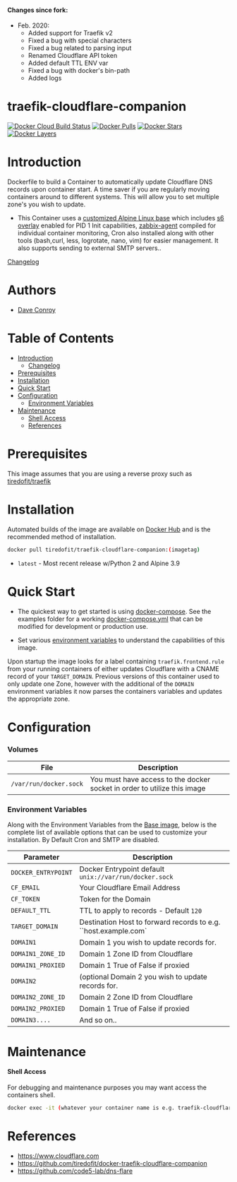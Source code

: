 #### Changes since fork:

- Feb. 2020:
  - Added support for Traefik v2
  - Fixed a bug with special characters
  - Fixed a bug related to parsing input
  - Renamed Cloudflare API token
  - Added default TTL ENV var
  - Fixed a bug with docker's bin-path
  - Added logs

# traefik-cloudflare-companion

[![Docker Cloud Build Status](https://img.shields.io/docker/cloud/build/tiredofit/traefik-cloudflare-companion)](https://hub.docker.com/r/tiredofit/traefik-cloudflare-companion)
[![Docker Pulls](https://img.shields.io/docker/pulls/tiredofit/traefik-cloudflare-companion.svg)](https://hub.docker.com/r/tiredofit/traefik-cloudflare-companion)
[![Docker Stars](https://img.shields.io/docker/stars/tiredofit/traefik-cloudflare-companion.svg)](https://hub.docker.com/r/tiredofit/traefik-cloudflare-companion)
[![Docker Layers](https://images.microbadger.com/badges/image/tiredofit/traefik-cloudflare-companion.svg)](https://microbadger.com/images/tiredofit/traefik-cloudflare-companion)

# Introduction

Dockerfile to build a Container to automatically update Cloudflare DNS records upon container start. A time saver if you are regularly moving containers around to different systems. This will allow you to set multiple zone's you wish to update.

* This Container uses a [customized Alpine Linux base](https://hub.docker.com/r/tiredofit/alpine) which includes [s6 overlay](https://github.com/just-containers/s6-overlay) enabled for PID 1 Init capabilities, [zabbix-agent](https://zabbix.org) compiled for individual container monitoring, Cron also installed along with other tools (bash,curl, less, logrotate, nano, vim) for easier management. It also supports sending to external SMTP servers..


[Changelog](CHANGELOG.md)

# Authors

- [Dave Conroy](http://github/tiredofit/)

# Table of Contents

- [Introduction](#introduction)
    - [Changelog](CHANGELOG.md)
- [Prerequisites](#prerequisites)
- [Installation](#installation)
- [Quick Start](#quick-start)
- [Configuration](#configuration)
    - [Environment Variables](#environmentvariables)   
- [Maintenance](#maintenance)
    - [Shell Access](#shell-access)
   - [References](#references)

# Prerequisites

This image assumes that you are using a reverse proxy such as [tiredofit/traefik](https://github.com/tiredofit/docker-traefik)

# Installation

Automated builds of the image are available on [Docker Hub](https://hub.docker.com/r/tiredofit/traefik-cloudflare-companion) and is the recommended method of installation.


```bash
docker pull tiredofit/traefik-cloudflare-companion:(imagetag)
```
* `latest` - Most recent release w/Python 2 and Alpine 3.9

# Quick Start

* The quickest way to get started is using [docker-compose](https://docs.docker.com/compose/). See the examples folder for a working [docker-compose.yml](examples/docker-compose.yml) that can be modified for development or production use.

* Set various [environment variables](#environment-variables) to understand the capabilities of this image.

Upon startup the image looks for a label containing `traefik.frontend.rule` from your running containers of either updates Cloudflare with a CNAME record of your `TARGET_DOMAIN`. Previous versions of this container used to only update one Zone, however with the additional of the `DOMAIN` environment variables it now parses the containers variables and updates the appropriate zone.

# Configuration
### Volumes
| File | Description |
|-----------|-------------|
| `/var/run/docker.sock` | You must have access to the docker socket in order to utilize this image |

### Environment Variables

Along with the Environment Variables from the [Base image](https://hub.docker.com/r/tiredofit/alpine), below is the complete list of available options that can be used to customize your installation. By Default Cron and SMTP are disabled.

| Parameter | Description |
|-----------|-------------|
| `DOCKER_ENTRYPOINT` | Docker Entrypoint default `unix://var/run/docker.sock` |
| `CF_EMAIL` | Your Cloudflare Email Address |
| `CF_TOKEN` | Token for the Domain |
| `DEFAULT_TTL` | TTL to apply to records - Default `120` |
| `TARGET_DOMAIN` | Destination Host to forward records to e.g. ``host.example.com` |
| `DOMAIN1`   | Domain 1 you wish to update records for. |
| `DOMAIN1_ZONE_ID`   | Domain 1 Zone ID from Cloudflare |
| `DOMAIN1_PROXIED`   | Domain 1 True of False if proxied |
| `DOMAIN2`   | (optional Domain 2 you wish to update records for. |
| `DOMAIN2_ZONE_ID`   | Domain 2 Zone ID from Cloudflare |
| `DOMAIN2_PROXIED`   | Domain 1 True of False if proxied |
| `DOMAIN3....`   | And so on.. |


# Maintenance
#### Shell Access

For debugging and maintenance purposes you may want access the containers shell.

```bash
docker exec -it (whatever your container name is e.g. traefik-cloudflare-companion) bash
```

# References

* https://www.cloudflare.com
* https://github.com/tiredofit/docker-traefik-cloudflare-companion
* https://github.com/code5-lab/dns-flare
